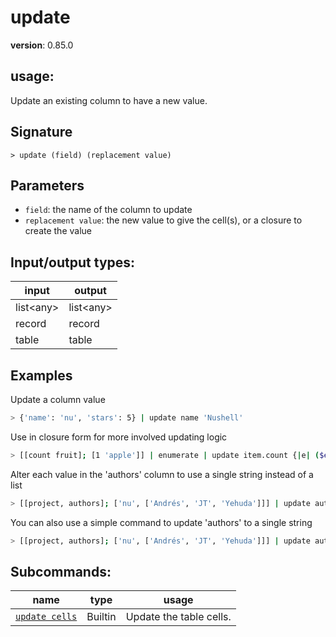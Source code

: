 # update

**version**: 0.85.0

## **usage**:

Update an existing column to have a new value.

## Signature

`> update (field) (replacement value)`

## Parameters

- `field`: the name of the column to update
- `replacement value`: the new value to give the cell(s), or a closure to create the value

## Input/output types:

| input       | output      |
| ----------- | ----------- |
| list\<any\> | list\<any\> |
| record      | record      |
| table       | table       |

## Examples

Update a column value

```bash
> {'name': 'nu', 'stars': 5} | update name 'Nushell'
```

Use in closure form for more involved updating logic

```bash
> [[count fruit]; [1 'apple']] | enumerate | update item.count {|e| ($e.item.fruit | str length) + $e.index } | get item
```

Alter each value in the 'authors' column to use a single string instead of a list

```bash
> [[project, authors]; ['nu', ['Andrés', 'JT', 'Yehuda']]] | update authors {|row| $row.authors | str join ','}
```

You can also use a simple command to update 'authors' to a single string

```bash
> [[project, authors]; ['nu', ['Andrés', 'JT', 'Yehuda']]] | update authors {|| str join ','}
```

## Subcommands:

| name                                             | type    | usage                   |
| ------------------------------------------------ | ------- | ----------------------- |
| [`update cells`](/commands/docs/update_cells.md) | Builtin | Update the table cells. |
